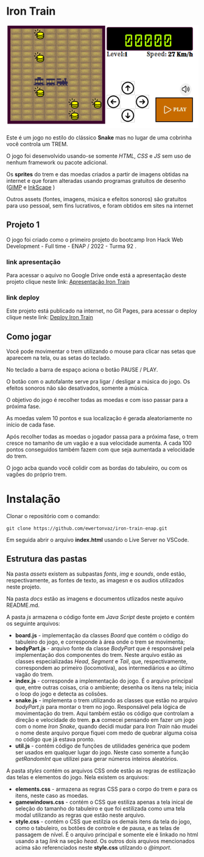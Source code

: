 # Iron Train
[![Tela do Jogo](./docs/images/game-screen.png "Tela inicial do Jogo")](https://ewertonvaz.github.io/iron-train-enap/)

Este é um jogo no estilo do clássico **Snake** mas no lugar de uma cobrinha você controla um TREM.

O jogo foi desenvolvido usando-se somente *HTML*, *CSS* e *JS* sem uso de nenhum framework ou pacote adicional.

Os **sprites** do trem e das moedas criados a partir de imagens obtidas na internet e que foram alteradas usando programas gratuitos de desenho ([GIMP](https://www.gimp.org/) e [InkScape](https://inkscape.org/) )

Outros assets (fontes, imagens, música e efeitos sonoros) são gratuitos para uso pessoal, sem fins lucrativos, e foram obtidos em sites na internet

## Projeto 1 
O jogo foi criado como o primeiro projeto do bootcamp Iron Hack Web Development - Full time - ENAP / 2022 - Turma 92 .

### link apresentação
Para acessar o aquivo no Google Drive onde está a apresentação deste projeto clique neste link:
[Apresentação Iron Train](https://docs.google.com/presentation/d/1gAYnlsro75HB1-OGVhw-zRLVKLOoR-R5ol2lwrjf9rA/edit?usp=sharing)

### link deploy
Este projeto está publicado na internet, no Git Pages, para acessar o deploy clique neste link:
[Deploy Iron Train](https://ewertonvaz.github.io/iron-train-enap/)

## Como jogar
Você pode movimentar o trem utilizando o mouse para clicar nas setas que aparecem na tela, ou as setas do teclado.

No teclado a barra de espaço aciona o botão PAUSE / PLAY.

O botão com o autofalante serve pra ligar / desligar a música do jogo. Os efeitos sonoros não são desativados, somente a música.

O objetivo do jogo é recolher todas as moedas e com isso passar para a próxima fase.

As moedas valem 10 pontos e sua localização é gerada aleatoriamente no início de cada fase.

Após recolher todas as moedas o jogador passa para a próxima fase, o trem cresce no tamanho de um vagão e a sua velocidade aumenta. A cada 100 pontos conseguidos também fazem com que seja aumentada a velocidade do trem.

O jogo acba quando você colidir com as bordas do tabuleiro, ou com os vagões do próprio trem.

# Instalação
Clonar o repositório com o comando:

`git clone https://github.com/ewertonvaz/iron-train-enap.git`

Em seguida abrir o arquivo **index.html** usando o Live Server no VSCode.

## Estrutura das pastas

Na pasta *assets* existem as subpastas *fonts*, *img* e *sounds*, onde estão, respectivamente, as fontes de texto, as imagesn e os audios utilizados neste projeto.

Na pasta *docs* estão as imagens e documentos utlizados neste aquivo README.md.

A pasta *js* armazena o código fonte em *Java Script* deste projeto e contém os seguinte arquivos:
* **board.js** - implementação da classes *Board* que contém o código do tabuleiro do jogo, e corresponde à área onde o trem se movimenta;
* **bodyPart.js** - arquivo fonte da classe *BodyPart* que é responsável pela implementação dos componentes do trem. Neste arquivo estão as classes especializadas *Head*, *Segment* e *Tail*, que, respectivamente, correspondem ao primeiro  (locomotiva), aos intermediários e ao último vagão do trem. 
* **index.js** - corresponde a implementação do jogo. É o arquivo principal que, entre outras coisas, cria o ambiente; desenha os itens na tela; inicia o loop do jogo e detecta as colisões.
* **snake.js** - implementa o trem utilizando as classes que estão no arquivo *bodyPart.js* para montar o trem no jogo. Responsável pela lógica de movimentação do trem. Aqui também estão os código que controlam a direção e velocidade do trem. **p.s** comecei pensando em fazer um jogo com o nome *Iron Snake*, quando decidi mudar para *Iron Train* não mudei o nome deste arquivo porque fiquei com medo de quebrar alguma coisa no código que já estava pronto.
* **util.js** - contém  código de funções de utilidades genérica que podem ser usados em qualquer lugar do jogo. Neste caso somente a função *getRandomInt* que utilizei para gerar números inteiros aleatórios.

A pasta *styles* contém os arquivos CSS onde estão as regras de estilização das telas e elementos do jogo. Nela existem os arquivos:
* **elements.css** - armazena as regras CSS para o corpo do trem e para os itens, neste caso as moedas.
* **gamewindows.css** - contém o CSS que estiliza apenas a tela inical de seleção do tamanho do tabuleiro e que foi estilizada como uma tela modal utilizando as regras que estão neste arquivo.
* **style.css** - contém o CSS que estilzia os demais itens da tela do jogo, como o tabuleiro, os botões de controle e de pausa, e as telas de passagem de nível. É o arquivo principal e somente ele é linkado no html usando a tag *link* na seção *head*. Os outros dois arquivos mencionados acima são referenciados neste **style.css** utilzando o *@import*.